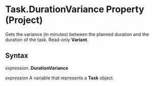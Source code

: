 
# Task.DurationVariance Property (Project)

Gets the variance (in minutes) between the planned duration and the duration of the task. Read-only  **Variant**.


## Syntax

 _expression_. **DurationVariance**

 _expression_ A variable that represents a **Task** object.

